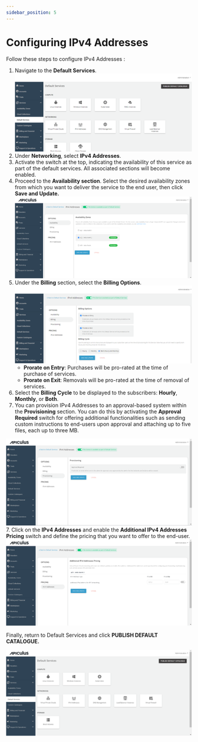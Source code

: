 ```yaml
---
sidebar_position: 5
---
```

# Configuring IPv4 Addresses

Follow these steps to configure IPv4 Addresses :

1. Navigate to the **Default Services**.
   ![Configuring Linux Instances](img/rhel.png)
2. Under **Networking**, select **IPv4 Addresses**.
3. Activate the switch at the top, indicating the availability of this service as part of the default services. All associated sections will become enabled.
4. Proceed to the **Availability section**. Select the desired availability zones from which you want to deliver the service to the end user, then click **Save and Update.**   ![Configuring IPv4 Addresses](img/ConfiguringIPv4Addresses1.png)
5. Under the **Billing** section, select the **Billing Options**.   ![Configuring IPv4 Addresses](img/ConfiguringIPv4Addresses2.png)
	- **Prorate on Entry**: Purchases will be pro-rated at the time of purchase of services.
	- **Prorate on Exit**: Removals will be pro-rated at the time of removal of services.
6. Select the **Billing Cycle** to be displayed to the subscribers: **Hourly**, **Monthly**, or **Both**.
6. You can provision IPv4 Addresses to an approval-based system within the **Provisioning** section. You can do this by activating the **Approval Required** switch for offering additional functionalities such as sending custom instructions to end-users upon approval and attaching up to five files, each up to three MB.

![Configuring IPv4 Addresses](img/ConfiguringIPv4Addresses3.png)
7. Click on the **IPv4 Addresses** and enable the **Additional IPv4 Addresses Pricing** switch and define the pricing that you want to offer to the end-user.
![Configuring IPv4 Addresses](img/ConfiguringIPv4Addresses4.png)

Finally, return to Default Services and click **PUBLISH DEFAULT CATALOGUE.**

![Configuring IPv4 Addresses](img/ConfiguringIPv4Addresses5.png)
